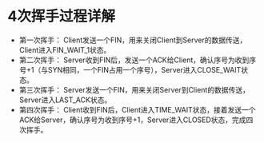 # 4次挥手过程详解

* 第一次挥手：
Client发送一个FIN，用来关闭Client到Server的数据传送，Client进入FIN_WAIT_1状态。
* 第二次挥手：
Server收到FIN后，发送一个ACK给Client，确认序号为收到序号+1（与SYN相同，一个FIN占用一个序号），Server进入CLOSE_WAIT状态。
* 第三次挥手：
Server发送一个FIN，用来关闭Server到Client的数据传送，Server进入LAST_ACK状态。
* 第四次挥手：
Client收到FIN后，Client进入TIME_WAIT状态，接着发送一个ACK给Server，确认序号为收到序号+1，Server进入CLOSED状态，完成四次挥手。

